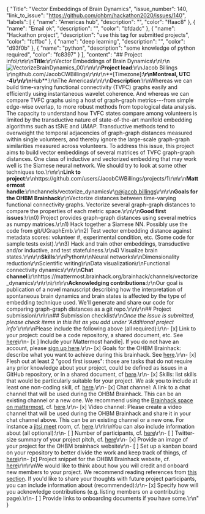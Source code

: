{
  "Title": "Vector Embeddings of Brain Dynamics",
  "issue_number": 140,
  "link_to_issue": "https://github.com/ohbm/hackathon2020/issues/140",
  "labels": [
    {
      "name": "Americas hub",
      "description": "",
      "color": "ffaac8"
    },
    {
      "name": "Email ok",
      "description": "",
      "color": "bfdadc"
    },
    {
      "name": "Hackathon project",
      "description": "use this tag for submitted projects",
      "color": "fcffbc"
    },
    {
      "name": "deep learning",
      "description": "",
      "color": "d93f0b"
    },
    {
      "name": "python",
      "description": "some knowledge of python required",
      "color": "fc8397"
    }
  ],
  "content": "## Project info\r\n\r\n**Title**:\r\nVector Embeddings of Brain Dynamics\r\n\r\n![VectorizeBrainDynamics_00](https://user-images.githubusercontent.com/37029609/84084140-e7695680-a9b0-11ea-98ef-a897a5bc6d47.png)\r\n\r\n**Project lead**:\r\nJacob Billings \r\ngithub.com/JacobCWBillings\r\n\r\n**[Timezone]**:\r\nMontreal, UTC -4\r\n\r\n**Hub**:\r\nThe Americas\r\n\r\n**Description**:\r\nWhereas we can build time-varying functional connectivity (TVFC) graphs easily and efficiently using instantaneous wavelet coherence. And whereas we can compare TVFC graphs using a host of graph-graph metrics---from simple edge-wise overlap, to more robust methods from topological data analysis. The capacity to understand how TVFC states compare among volunteers is limited by the transductive nature of state-of-the-art manifold embedding algorithms such as tSNE and UMAP. Transductive methods tend to overweight the temporal adjacencies of graph-graph distances measured within single volunteers, and thereby ignore the large-scale graph-graph similarities measured across volunteers. To address this issue, this project aims to build vector embeddings of several matrices of TVFC graph-graph distances. One class of inductive and vectorized embedding that may work well is the Siamese neural network. We should try to look at some other techniques too.\r\n\r\n**Link to project**:\r\nhttps://github.com/users/JacobCWBillings/projects/1\r\n\r\n**Mattermost handle**:\r\nchannels/vectorize_dynamics\r\n@jacob.billings\r\n\r\n**Goals for the OHBM Brainhack**\r\nVectorize distances between time-varying functional connectivity graphs. Vectorize several graph-graph distances to compare the properties of each metric space.\r\n\r\n**Good first issues**:\r\n0) Project provides graph-graph distances using several metrics as numpy matrices.\r\n1) Hack together a Siamese NN. Possibly use the code from git/UGraphEmb.\r\n2) Test vector embedding distance against metadata scores: volunteer #, experimental condition, etc. (Some code for sample tests exist).\r\n3) Hack and train other embeddings, transductive and/or inductive, and test statefulness.\r\n4) Visualize brain states.\r\n\r\n**Skills**:\r\nPython\r\nNeural networks\r\nDimensionality reduction\r\nScientific writing\r\nData visualization\r\nFunctional connectivity dynamics\r\n\r\n**Chat channel**:\r\nhttps://mattermost.brainhack.org/brainhack/channels/vectorize_dynamics\r\n\r\n<!-- **Video channel**:\r\nskype liveID: billings.jacob\r\njitsi: VectorizeBrainDynamics -->\r\n\r\n**Acknowledging contributions**:\r\nOur goal is publication of a novel manuscript describing how the interpretation of spontaneous brain dynamics and brain states is affected by the type of embedding technique used. We'll generate and share our code for comparing graph-graph distances as a git repo.\r\n\r\n## Project submission\r\n\r\n## Submission checklist\r\n*Once the issue is submitted, please check items in this list as you add under 'Additional project info'*\r\n\r\nPlease include the following above (all required):\r\n-   [x] Link to your project: could be a code repository, a shared document, etc. See [here](https://github.com/ohbm/hackathon2020/blob/master/.github/ISSUE_TEMPLATE/handbooks/projects.md#link-to-project)\r\n-   [x ] Include your Mattermost handle]. If you do not have an account, please [sign up here](https://mattermost.brainhack.org/signup_email).\r\n-   [x] Goals for the OHBM Brainhack: describe what you want to achieve during this brainhack. See [here](https://github.com/ohbm/hackathon2020/blob/master/.github/ISSUE_TEMPLATE/handbooks/projects.md#goals).\r\n-   [x] Flesh out at least 2 \"good first issues\": those are tasks that do not require any prior knowledge about your project, could be defined as issues in a GitHub repository, or in a shared document, cf [here](https://github.com/ohbm/hackathon2020/blob/master/.github/ISSUE_TEMPLATE/handbooks/projects.md#onboarding-2-good-first-issues).\r\n-   [x] Skills: list skills that would be particularly suitable for your project. We ask you to include at least one non-coding skill, cf. [here](https://github.com/ohbm/hackathon2020/blob/master/.github/ISSUE_TEMPLATE/handbooks/projects.md#onboarding-skills).\r\n-   [x] Chat channel: A link to a chat channel that will be used during the OHBM Brainhack. This can be an existing channel or a new one. We recommend using the [Brainhack space on mattermost](https://mattermost.brainhack.org/), cf. [here](https://github.com/ohbm/hackathon2020/blob/master/.github/ISSUE_TEMPLATE/handbooks/projects.md#chat).\r\n-   [x] Video channel: Please create a video channel that will be used during the OHBM Brainhack and share it in your chat channel above. This can be an existing channel or a new one. For instance a [jitsi meet](https://meet.jit.si/) room, cf. [here](https://github.com/ohbm/hackathon2020/blob/master/.github/ISSUE_TEMPLATE/handbooks/projects.md#video-calls).\r\n\r\nYou can also include information about (all optional):\r\n-   [ ] Number of participants, cf. [here](https://github.com/ohbm/hackathon2020/blob/master/.github/ISSUE_TEMPLATE/handbooks/projects.md#participant-capacity)\r\n-   [ ] Twitter-size summary of your project pitch, cf. [here](https://github.com/ohbm/hackathon2020/blob/master/.github/ISSUE_TEMPLATE/handbooks/projects.md#twitter-size-summary-of-your-project-pitch)\r\n-   [x] Provide an image of your project for the OHBM brainhack website\r\n-   [ ] Set up a kanban board on your repository to better divide the work and keep track of things, cf [here](https://github.com/ohbm/hackathon2020/blob/master/.github/ISSUE_TEMPLATE/handbooks/projects.md#set-up-a-kanban-board)\r\n-   [x] Project snippet for the OHBM Brainhack website, cf. [here](https://github.com/ohbm/hackathon2020/blob/master/.github/ISSUE_TEMPLATE/handbooks/projects.md#project-snippet-for-the-ohbm-brainhack-website)\r\n\r\nWe would like to think about how you will credit and onboard new members to your project. We recommend reading references from [this section](https://github.com/ohbm/hackathon2020/blob/master/.github/ISSUE_TEMPLATE/handbooks/projects.md#credit-and-onboarding). If you'd like to share your thoughts with future project participants, you can include information about (recommended):\r\n-   [x] Specify how will you acknowledge contributions (e.g. listing members on a contributing page).\r\n-   [ ] Provide links to onboarding documents if you have some.\r\n"
}
